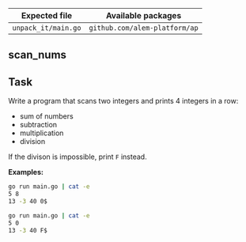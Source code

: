 | Expected file       | Available packages            |
| ------------------- | ----------------------------- |
| `unpack_it/main.go` | `github.com/alem-platform/ap` |


## scan_nums

## Task

Write a program that scans two integers and prints 4 integers in a row:
- sum of numbers
- subtraction
- multiplication
- division

If the divison is impossible, print `F` instead.

**Examples:**

```sh
go run main.go | cat -e
5 8
13 -3 40 0$
```

```sh
go run main.go | cat -e
5 0
13 -3 40 F$
```
